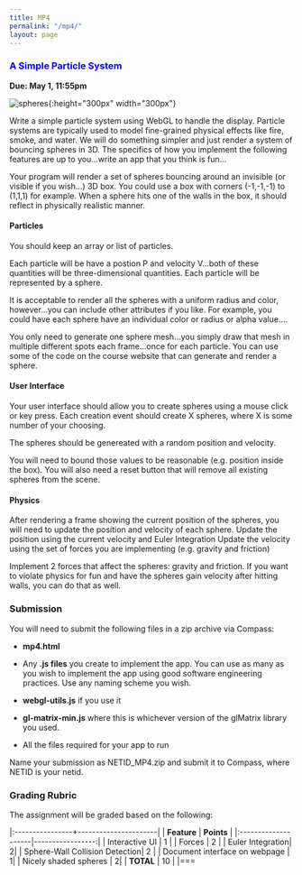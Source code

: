 ```yaml
---
title: MP4
permalink: "/mp4/"
layout: page
---
```


### <span style="color:blue"> A Simple Particle System</span>
**Due: May 1, 11:55pm**

![spheres](/assets/img/mp4.png){:height="300px" width="300px"}   

Write a simple particle system using WebGL to handle the display. 
Particle systems are typically used to model fine-grained physical effects like fire, smoke, and water.
We will do something simpler and just render a system of bouncing spheres in 3D.
The specifics of how you implement the following features are up to you...write an app that you think is fun...

Your program will render a set of spheres bouncing around an invisible (or visible if you wish...) 3D box.
You could use a box with corners (-1,-1,-1) to (1,1,1) for example.
When a sphere hits one of the walls in the box, it should reflect in physically realistic manner.  

#### Particles ####
You should keep an array or list of particles.

Each particle will be have a postion P and velocity V...both of these quantities will be three-dimensional quantities. Each particle will be represented by a sphere.

It is acceptable to render all the spheres with a uniform radius and color, however...you can include other attributes if you like. For example, you could have each sphere have an individual color or radius or alpha value....
 
You only need to generate one sphere mesh...you simply draw that mesh in multiple different spots each frame...once for each particle.
You can use some of the code on the course website that can generate and render a sphere.

#### User Interface ####

Your user interface should allow you to create spheres using a mouse click or key press. Each creation event should create X spheres, where X is some number of your choosing.

The spheres should be genereated with a random position and velocity.

You will need to bound those values to be reasonable (e.g. position inside the box).
You will also need a reset button that will remove all existing spheres from the scene.
 
#### Physics #### 

After rendering a frame showing the current position of the spheres, you will need to update the position and velocity of each sphere.
Update the position using the current velocity and Euler Integration
Update the velocity using the set of forces you are implementing (e.g. gravity and friction) 
 
Implement 2 forces that affect the spheres: gravity and friction. If you want to violate physics for fun and have the spheres gain velocity after hitting walls, you can do that as well.

### Submission ###

You will need to submit the following files in a zip archive via Compass:

- **mp4.html**

- Any **.js files** you create to implement the app. You can use as many as you wish to implement the app using good software engineering practices. Use any naming scheme you wish.

- **webgl-utils.js** if you use it  

- **gl-matrix-min.js** where this is whichever version of the glMatrix library you used.

- All the files required for your app to run

Name your submission as NETID_MP4.zip and submit it to Compass, where NETID is your netid.

### Grading Rubric ###
The assignment will be graded based on the following:

|:----------------+----------------------|
| **Feature**     | **Points**           |
|:--------------------|-----------------:|
| Interactive UI	 | 1 |
| Forces           | 2 |
| Euler Integration|	2| 
| Sphere-Wall Collision Detection| 	2 |
| Document interface on webpage | 1| 
| Nicely shaded spheres | 2|
| **TOTAL**	                                                | 10   |
|===
